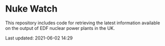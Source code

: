 # Nuke Watch

This repository includes code for retrieving the latest information available on the output of EDF nuclear power plants in the UK.

Last updated: 2021-06-02 14:29
